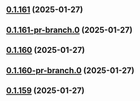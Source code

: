 ## [0.1.161](https://github.com/latha-414/AWS-CICD-web-app/compare/v0.1.161-pr-branch.0...v0.1.161) (2025-01-27)



## [0.1.161-pr-branch.0](https://github.com/latha-414/AWS-CICD-web-app/compare/v0.1.160...v0.1.161-pr-branch.0) (2025-01-27)



## [0.1.160](https://github.com/latha-414/AWS-CICD-web-app/compare/v0.1.160-pr-branch.0...v0.1.160) (2025-01-27)



## [0.1.160-pr-branch.0](https://github.com/latha-414/AWS-CICD-web-app/compare/v0.1.159...v0.1.160-pr-branch.0) (2025-01-27)



## [0.1.159](https://github.com/latha-414/AWS-CICD-web-app/compare/v0.1.159-pr-branch.0...v0.1.159) (2025-01-27)



